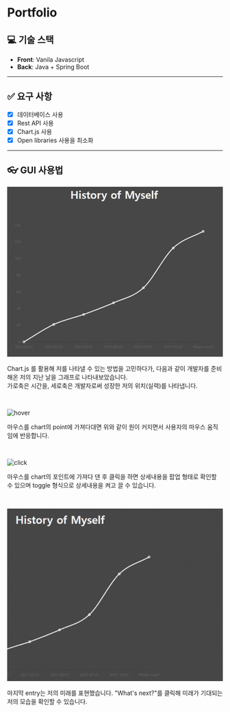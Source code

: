 # Portfolio

## 💻 기술 스택

- **Front**: Vanila Javascript
- **Back**: Java + Spring Boot

---

## ✅ 요구 사항

- [x] 데이터베이스 사용
- [x] Rest API 사용
- [x] Chart.js 사용
- [x] Open libraries 사용을 최소화

---

## 👓 GUI 사용법

![home](./img/home.png)

Chart.js 를 활용해 저를 나타낼 수 있는 방법을 고민하다가, 다음과 같이 개발자를 준비해온 저의 지난 날을 그래프로 나타내보았습니다.  
 가로축은 시간을, 세로축은 개발자로써 성장한 저의 위치(실력)를 나타냅니다.

<br/>

![hover](./img/hover.gif)

마우스를 chart의 point에 가져다대면 위와 같이 원이 커지면서 사용자의 마우스 움직임에 반응합니다.

<br/>

![click](./img/click.gif)

마우스를 chart의 포인트에 가져다 댄 후 클릭을 하면 상세내용을 팝업 형태로 확인할 수 있으며 toggle 형식으로 상세내용을 켜고 끌 수 있습니다.

<br/>   
   
![future](./img/future.gif)   
   
마지막 entry는 저의 미래를 표현했습니다. "What's next?"를 클릭해 미래가 기대되는 저의 모습을 확인할 수 있습니다.
